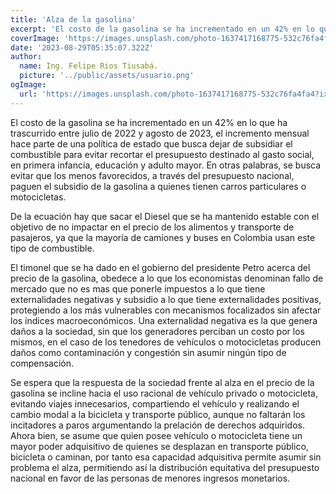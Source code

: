 ```yaml
---
title: 'Alza de la gasolina'
excerpt: 'El costo de la gasolina se ha incrementado en un 42% en lo que ha trascurrido entre julio de 2022 y agosto de 2023, el incremento mensual hace parte de una política de estado que busca dejar de subsidiar el combustible para evitar recortar el presupuesto destinado al gasto social...'
coverImage: 'https://images.unsplash.com/photo-1637417168775-532c76fa4fa4?ixlib=rb-4.0.3&ixid=M3wxMjA3fDB8MHxwaG90by1wYWdlfHx8fGVufDB8fHx8fA%3D%3D&auto=format&fit=crop&w=1935&q=80'
date: '2023-08-29T05:35:07.322Z'
author:
  name: Ing. Felipe Rios Tiusabá.
  picture: '../public/assets/usuario.png'
ogImage:
  url: 'https://images.unsplash.com/photo-1637417168775-532c76fa4fa4?ixlib=rb-4.0.3&ixid=M3wxMjA3fDB8MHxwaG90by1wYWdlfHx8fGVufDB8fHx8fA%3D%3D&auto=format&fit=crop&w=1935&q=80'
---
```


El costo de la gasolina se ha incrementado en un 42% en lo que ha trascurrido entre julio de 2022 y agosto de 2023, el incremento mensual hace parte de una política de estado que busca dejar de subsidiar el combustible para evitar recortar el presupuesto destinado al gasto social, en primera infancia, educación y adulto mayor. En otras palabras, se busca evitar que los menos favorecidos, a través del presupuesto nacional, paguen el subsidio de la gasolina a quienes tienen carros particulares o motocicletas.

De la ecuación hay que sacar el Diesel que se ha mantenido estable con el objetivo de no impactar en el precio de los alimentos y transporte de pasajeros, ya que la mayoría de camiones y buses en Colombia usan este tipo de combustible.

El timonel que se ha dado en el gobierno del presidente Petro acerca del precio de la gasolina, obedece a lo que los economistas denominan fallo de mercado que no es mas que ponerle impuestos a lo que tiene externalidades negativas y subsidio a lo que tiene externalidades positivas, protegiendo a los más vulnerables con mecanismos focalizados sin afectar los índices macroeconómicos. Una externalidad negativa es la que genera daños a la sociedad, sin que los generadores perciban un costo por los mismos, en el caso de los tenedores de vehículos o motocicletas producen daños como contaminación y congestión sin asumir ningún tipo de compensación. 

Se espera que la respuesta de la sociedad frente al alza en el precio de la gasolina se incline hacia el uso racional de vehículo privado o motocicleta, evitando viajes innecesarios, compartiendo el vehículo y realizando el cambio modal a la bicicleta y transporte público, aunque no faltarán los incitadores a paros argumentando la prelación de derechos adquiridos. Ahora bien, se asume que quien posee vehículo o motocicleta tiene un mayor poder adquisitivo de quienes se desplazan en transporte público, bicicleta o caminan, por tanto esa capacidad adquisitiva permite asumir sin problema el alza, permitiendo así la distribución equitativa del presupuesto nacional en favor de las personas de menores ingresos monetarios. 
